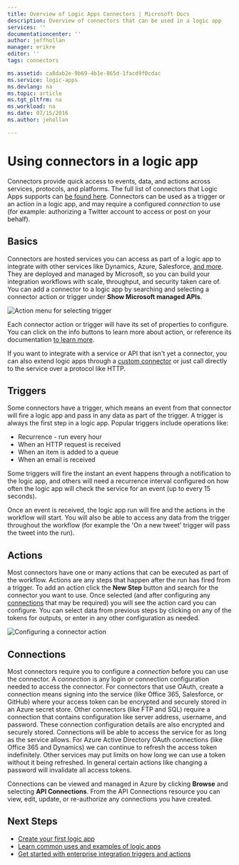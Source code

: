 ```yaml
---
title: Overview of Logic Apps Connectors | Microsoft Docs
description: Overview of connectors that can be used in a logic app
services: ''
documentationcenter: ''
author: jeffhollan
manager: erikre
editor: ''
tags: connectors

ms.assetid: ca8dab2e-9b69-4b1e-865d-1facd9f0cdac
ms.service: logic-apps
ms.devlang: na
ms.topic: article
ms.tgt_pltfrm: na
ms.workload: na
ms.date: 07/15/2016
ms.author: jehollan

---
```

# Using connectors in a logic app
Connectors provide quick access to events, data, and actions across services, protocols, and platforms.  The full list of connectors that Logic Apps supports can [be found here](apis-list.md).  Connectors can be used as a trigger or an action in a logic app, and may require a configured *connection* to use (for example: authorizing a Twitter account to access or post on your behalf).

## Basics
Connectors are hosted services you can access as part of a logic app to integrate with other services like Dynamics, Azure, Salesforce, [and more](apis-list.md).  They are deployed and managed by Microsoft, so you can build your integration workflows with scale, throughput, and security taken care of.  You can add a connector to a logic app by searching and selecting a connector action or trigger under **Show Microsoft managed APIs**.

![Action menu for selecting trigger][1]

Each connector action or trigger will have its set of properties to configure.  You can click on the info buttons to learn more about action, or reference its documentation [to learn more](apis-list.md).

If you want to integrate with a service or API that isn't yet a connector, you can also extend logic apps through a [custom connector](../logic-apps/logic-apps-create-api-app.md) or just call directly to the service over a protocol like HTTP.

## Triggers
Some connectors have a trigger, which means an event from that connector will fire a logic app and pass in any data as part of the trigger.  A trigger is always the first step in a logic app.  Popular triggers include operations like:

* Recurrence - run every hour
* When an HTTP request is received
* When an item is added to a queue
* When an email is received

Some triggers will fire the instant an event happens through a notification to the logic app, and others will need a recurrence interval configured on how often the logic app will check the service for an event (up to every 15 seconds).  

Once an event is received, the logic app run will fire and the actions in the workflow will start.  You will also be able to access any data from the trigger throughout the workflow (for example the 'On a new tweet' trigger will pass the tweet into the run).

## Actions
Most connectors have one or many actions that can be executed as part of the workflow.  Actions are any steps that happen after the run has fired from a trigger.  To add an action click the **New Step** button and search for the connector you want to use.  Once selected (and after configuring any [connections](#connections) that may be required) you will see the action card you can configure.  You can select data from previous steps by clicking on any of the tokens for outputs, or enter in any other configuration as needed.

![Configuring a connector action][2]

## Connections
Most connectors require you to configure a *connection* before you can use the connector.  A *connection* is any login or connection configuration needed to access the connector.  For connectors that use OAuth, create a connection means signing into the service (like Office 365, Salesforce, or GitHub) where your access token can be encrypted and securely stored in an Azure secret store.  Other connectors (like FTP and SQL) require a connection that contains configuration like server address, username, and password.  These connection configuration details are also encrypted and securely stored.  Connections will be able to access the service for as long as the service allows.  For Azure Active Directory OAuth connections (like Office 365 and Dynamics) we can continue to refresh the access token indefinitely.  Other services may put limits on how long we can use a token without it being refreshed.  In general certain actions like changing a password will invalidate all access tokens.  

Connections can be viewed and managed in Azure by clicking **Browse** and selecting **API Connections**.  From the API Connections resource you can view, edit, update, or re-authorize any connections you have created.

## Next Steps
* [Create your first logic app](../logic-apps/logic-apps-create-a-logic-app.md)
* [Learn common uses and examples of logic apps](../logic-apps/logic-apps-examples-and-scenarios.md)
* [Get started with enterprise integration triggers and actions](../logic-apps/logic-apps-enterprise-integration-overview.md)

<!--Image References -->
[1]: ./media/connectors-overview/addAction.png
[2]: ./media/connectors-overview/configureAction.png
